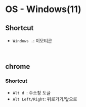 # OS - Windows(11)

## Shortcut

- `Windows .`: 이모티콘

<br />

## chrome

### Shortcut

- `Alt d `: 주소창 토글
- `Alt Left/Right`: 뒤로가기/앞으로
